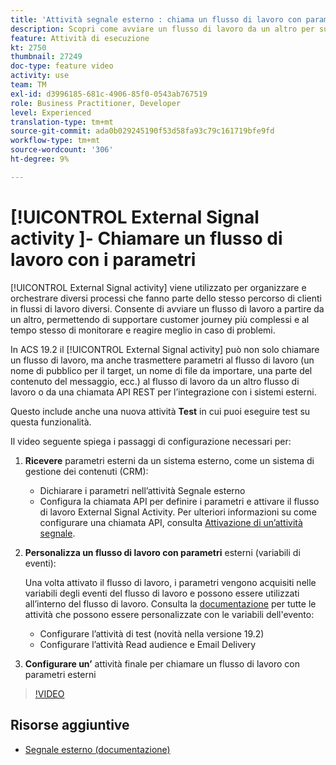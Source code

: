 ```yaml
---
title: 'Attività segnale esterno : chiama un flusso di lavoro con parametri'
description: Scopri come avviare un flusso di lavoro da un altro per supportare percorsi di clienti più complessi e allo stesso tempo come monitorare e reagire meglio ai problemi.
feature: Attività di esecuzione
kt: 2750
thumbnail: 27249
doc-type: feature video
activity: use
team: TM
exl-id: d3996185-681c-4906-85f0-0543ab767519
role: Business Practitioner, Developer
level: Experienced
translation-type: tm+mt
source-git-commit: ada0b029245190f53d58fa93c79c161719bfe9fd
workflow-type: tm+mt
source-wordcount: '306'
ht-degree: 9%

---
```


# [!UICONTROL External Signal activity ]- Chiamare un flusso di lavoro con i parametri

[!UICONTROL External Signal activity] viene utilizzato per organizzare e orchestrare diversi processi che fanno parte dello stesso percorso di clienti in flussi di lavoro diversi. Consente di avviare un flusso di lavoro a partire da un altro, permettendo di supportare customer journey più complessi e al tempo stesso di monitorare e reagire meglio in caso di problemi.

In ACS 19.2 il [!UICONTROL External Signal activity] può non solo chiamare un flusso di lavoro, ma anche trasmettere parametri al flusso di lavoro (un nome di pubblico per il target, un nome di file da importare, una parte del contenuto del messaggio, ecc.) al flusso di lavoro da un altro flusso di lavoro o da una chiamata API REST per l’integrazione con i sistemi esterni.

Questo include anche una nuova attività **Test** in cui puoi eseguire test su questa funzionalità.

Il video seguente spiega i passaggi di configurazione necessari per:

1. **Ricevere** parametri esterni da un sistema esterno, come un sistema di gestione dei contenuti (CRM):

   * Dichiarare i parametri nell’attività Segnale esterno
   * Configura la chiamata API per definire i parametri e attivare il flusso di lavoro External Signal Activity. Per ulteriori informazioni su come configurare una chiamata API, consulta [Attivazione di un’attività segnale](https://docs.campaign.adobe.com/doc/standard/en/api/ACS_API.html#triggering-a-signal-activity).

1. **Personalizza un flusso di lavoro con parametri**  esterni (variabili di eventi):

   Una volta attivato il flusso di lavoro, i parametri vengono acquisiti nelle variabili degli eventi del flusso di lavoro e possono essere utilizzati all’interno del flusso di lavoro. Consulta la [documentazione](https://helpx.adobe.com/campaign/standard/automating/using/calling-a-workflow-with-external-parameters.html) per tutte le attività che possono essere personalizzate con le variabili dell&#39;evento:

   * Configurare l’attività di test (novità nella versione 19.2)
   * Configurare l’attività Read audience e Email Delivery

1. **Configurare un’** attività finale per chiamare un flusso di lavoro con parametri esterni

>[!VIDEO](https://video.tv.adobe.com/v/27249/?quality=12)

## Risorse aggiuntive

* [Segnale esterno (documentazione)](https://experienceleague.adobe.com/docs/campaign-standard/using/managing-processes-and-data/calling-workflow-external-parameters/calling-a-workflow-with-external-parameters.html)
